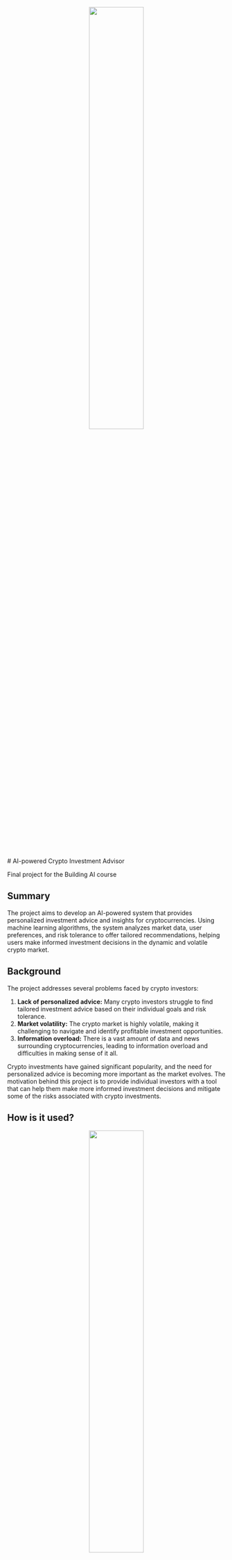 <p align="center">
<img src="https://github.com/yodablocks/elementsofai/assets/83685559/3c250c8e-8582-4eb4-81cd-f5d373a1f24c" width=50% height=50%>
<p>
# AI-powered Crypto Investment Advisor

Final project for the Building AI course

## Summary

The project aims to develop an AI-powered system that provides personalized investment advice and insights for cryptocurrencies. Using machine learning algorithms, the system analyzes market data, user preferences, and risk tolerance to offer tailored recommendations, helping users make informed investment decisions in the dynamic and volatile crypto market.

## Background

The project addresses several problems faced by crypto investors:

1. **Lack of personalized advice:** Many crypto investors struggle to find tailored investment advice based on their individual goals and risk tolerance.
2. **Market volatility:** The crypto market is highly volatile, making it challenging to navigate and identify profitable investment opportunities.
3. **Information overload:** There is a vast amount of data and news surrounding cryptocurrencies, leading to information overload and difficulties in making sense of it all.

Crypto investments have gained significant popularity, and the need for personalized advice is becoming more important as the market evolves. The motivation behind this project is to provide individual investors with a tool that can help them make more informed investment decisions and mitigate some of the risks associated with crypto investments.

## How is it used?
<p align="center">
<img src="https://github.com/yodablocks/elementsofai/assets/83685559/3ecb7c90-649b-4076-b44b-29de4adc1e56" width=50% height=50%>
<p>
Users will interact with the AI-powered system through *a web* or *mobile application*. They will provide information such as investment goals, risk tolerance, and preferred cryptocurrencies. The system will utilize machine learning algorithms to analyze historical market data, news sentiment, and user preferences to generate personalized investment recommendations.
<p align="center">
<img src="https://github.com/yodablocks/elementsofai/assets/83685559/1c772f4d-b29d-4873-b9dd-fb77180e8cca" width=50% height=50%>
</p>
The solution is needed in situations where users are looking to invest in cryptocurrencies and seek guidance based on their risk profile and investment goals. It can be used by both novice and experienced investors who want to leverage AI technology to make informed decisions in the crypto market.

## Data sources and AI methods

The system will collect data from various sources, including cryptocurrency exchanges, financial news platforms, and social media sentiment analysis. The data will include historical price data, trading volume, market sentiment, news articles, and social media posts related to cryptocurrencies.

AI methods such as natural language processing (NLP), sentiment analysis, and machine learning algorithms will be employed to process and analyze the collected data. Techniques like deep learning, recurrent neural networks (RNNs), and reinforcement learning can be utilized to train models that can predict cryptocurrency price movements and generate personalized investment recommendations.

| Data Sources                 | Description                                                    |
| ---------------------------- | -------------------------------------------------------------- |
| Cryptocurrency Exchanges     | Data collected from cryptocurrency exchange platforms           |
| Financial News Platforms     | News articles and market updates related to cryptocurrencies   |
| Social Media Sentiment       | Analysis of social media posts and discussions about cryptos    |
| Historical Price Data        | Historical price information of cryptocurrencies                |
| Trading Volume               | Data on the volume of cryptocurrency trades                     |
| Market Sentiment             | Sentiment analysis of market trends and investor sentiment      |

| AI Methods                   | Description                                                    |
| ---------------------------- | -------------------------------------------------------------- |
| Natural Language Processing | Techniques for analyzing and understanding human language       |
| Sentiment Analysis           | Determining the sentiment or tone of text data                  |
| Machine Learning Algorithms  | Algorithms that learn from data and make predictions            |
| Deep Learning                | Neural network models with multiple layers for complex tasks    |
| Recurrent Neural Networks    | Neural network models that process sequential data              |
| Reinforcement Learning       | Learning from interaction with an environment through rewards   |

These data sources and AI methods are used in combination to collect, process, and analyze data related to cryptocurrencies. The collected data is then utilized by the AI models to predict price movements, perform sentiment analysis, and generate personalized investment recommendations for users.

## Challenges
<p align="center">
<img src="https://github.com/yodablocks/elementsofai/assets/83685559/4ac0c201-b135-44fd-b721-9e3c2210f163" width=50% height=50%>
</p>p
Some challenges and limitations of the project include:

- **Market unpredictability:** Crypto markets are highly volatile, and predicting price movements accurately is a challenging task.

- **Limited historical data:** Cryptocurrencies have a relatively short history, and obtaining a substantial amount of reliable historical data can be difficult.

- **Ethical considerations:** Providing investment advice carries ethical responsibilities, and transparency in recommendations and risk disclosure is crucial to avoid potential harm to users.

Ethical considerations must be taken into account, ensuring transparency, and avoiding conflicts of interest. It is essential to emphasize that the AI system provides recommendations and insights, but the final investment decisions should always be made by the users themselves, considering the risks and doing their own research.

## What's next?

To further develop this project, the following steps can be taken:

1. **Enhance data collection:** Improve data collection mechanisms and explore alternative sources such as sentiment from social media platforms and expert opinions.

2. **Expand AI models:** Continuously refine and develop AI models to improve prediction accuracy and enhance the quality of investment recommendations.

3. **Real-time market analysis:** Implement real-time data analysis and integrate news sentiment analysis to capture the latest market trends and news impact.

4. **User feedback and performance tracking:** Incorporate user feedback and track the performance of investment recommendations to further improve the system's effectiveness.

Moving forward, expertise in machine learning, data analysis, and software development would be essential. Collaboration with finance professionals, domain experts, and legal advisors would also be valuable to ensure compliance with financial regulations and provide accurate and responsible investment advice.

## Acknowledgments:

We would like to express our gratitude to the following individuals and organizations for their contributions and support throughout the development of the AI-powered Crypto Investment Advisor project:

- *Our instructors and mentors from the Building AI course* for providing valuable guidance, feedback, and inspiration.
- The cryptocurrency exchange platforms, financial news platforms, and social media platforms for providing access to the necessary data sources.
- The open-source community for developing and maintaining the libraries, frameworks, and tools used in this project.
- The academic and research community for their contributions in the field of AI, machine learning, and natural language processing, which laid the foundation for this project.
- The crypto community for their active participation, discussions, and feedback that helped shape the project's direction.
- The users and beta testers who provided valuable feedback and insights during the testing phase, helping us improve the system.
- Our friends and family for their continuous support and encouragement throughout the project.

We are grateful for the collaborative efforts and contributions of all those involved, as they have been instrumental in bringing this project to fruition.

